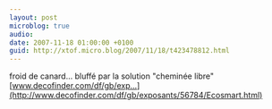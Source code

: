 ```yaml
---
layout: post
microblog: true
audio: 
date: 2007-11-18 01:00:00 +0100
guid: http://xtof.micro.blog/2007/11/18/t423478812.html
---
```

froid de canard... bluffé par la solution "cheminée libre" [www.decofinder.com/df/gb/exp...](http://www.decofinder.com/df/gb/exposants/56784/Ecosmart.html)
